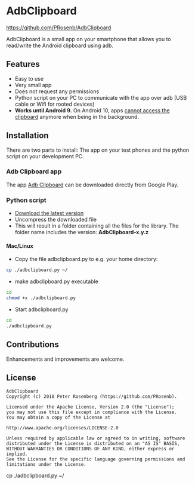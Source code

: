 # AdbClipboard #
https://github.com/PRosenb/AdbClipboard

AdbClipboard is a small app on your smartphone that allows you to read/write the Android clipboard using adb.

## Features ##
- Easy to use
- Very small app
- Does not request any permissions
- Python script on your PC to communicate with the app over adb (USB cable or Wifi for rooted devices)
- **Works until Android 9.** On Android 10, apps [cannot access the clipboard](https://developer.android.com/about/versions/10/privacy/changes#clipboard-data) anymore when being in the background.

## Installation ##
There are two parts to install: The app on your test phones and the python script on your development PC.

### Adb Clipboard app ###
The app [Adb Clipboard](https://play.google.com/store/apps/details?id=ch.pete.adbclipboard) can be downloaded directly from Google Play.

### Python script ###
- [Download the latest version](https://github.com/PRosenb/AdbClipboard/releases/latest)
- Uncompress the downloaded file
- This will result in a folder containing all the files for the library. The folder name includes the version: **AdbClipboard-x.y.z**

#### Mac/Linux ####
   - Copy the file adbclipboard.py to e.g. your home directory:
```bash
cp ./adbclipboard.py ~/
```
   - make adbclipboard.py executable
```bash
cd
chmod +x ./adbclipboard.py
```
   - Start adbclipboard.py
```bash
cd
./adbclipboard.py
```

## Contributions ##
Enhancements and improvements are welcome.

## License ##
```
AdbClipboard
Copyright (c) 2018 Peter Rosenberg (https://github.com/PRosenb).

Licensed under the Apache License, Version 2.0 (the "License");
you may not use this file except in compliance with the License.
You may obtain a copy of the License at

http://www.apache.org/licenses/LICENSE-2.0

Unless required by applicable law or agreed to in writing, software
distributed under the License is distributed on an "AS IS" BASIS,
WITHOUT WARRANTIES OR CONDITIONS OF ANY KIND, either express or implied.
See the License for the specific language governing permissions and
limitations under the License.
```
cp ./adbclipboard.py ~/
